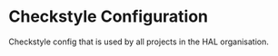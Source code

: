 # Checkstyle Configuration

Checkstyle config that is used by all projects in the HAL organisation.
